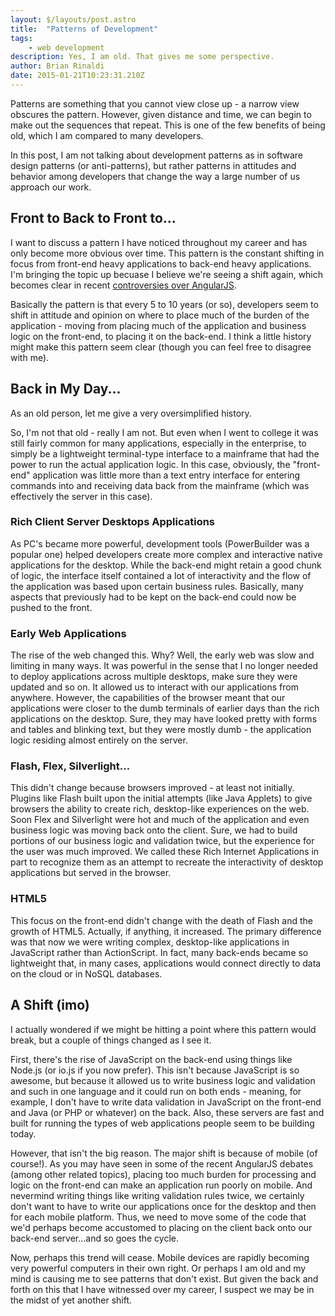 ```yaml
---
layout: $/layouts/post.astro
title:  "Patterns of Development"
tags:
    - web development
description: Yes, I am old. That gives me some perspective.
author: Brian Rinaldi
date: 2015-01-21T10:23:31.210Z
---
```


Patterns are something that you cannot view close up - a narrow view obscures the pattern. However, given distance and time, we can begin to make out the sequences that repeat. This is one of the few benefits of being old, which I am compared to many developers.

In this post, I am not talking about development patterns as in software design patterns (or anti-patterns), but rather patterns in attitudes and behavior among developers that change the way a large number of us approach our work.<!--more-->

## Front to Back to Front to...

I want to discuss a pattern I have noticed throughout my career and has only become more obvious over time. This pattern is the constant shifting in focus from front-end heavy applications to back-end heavy applications. I'm bringing the topic up becuase I believe we're seeing a shift again, which becomes clear in recent [controversies over AngularJS](http://www.quirksmode.org/blog/archives/2015/01/the_problem_wit.html).

Basically the pattern is that every 5 to 10 years (or so), developers seem to shift in attitude and opinion on where to place much of the burden of the application - moving from placing much of the application and business logic on the front-end, to placing it on the back-end. I think a little history might make this pattern seem clear (though you can feel free to disagree with me).

## Back in My Day...

As an old person, let me give a very oversimplified history.

So, I'm not that old - really I am not. But even when I went to college it was still fairly common for many applications, especially in the enterprise, to simply be a lightweight terminal-type interface to a mainframe that had the power to run the actual application logic. In this case, obviously, the "front-end" application was little more than a text entry interface for entering commands into and receiving data back from the mainframe (which was effectively the server in this case).

### Rich Client Server Desktops Applications

As PC's became more powerful, development tools (PowerBuilder was a popular one) helped developers create more complex and interactive native applications for the desktop. While the back-end might retain a good chunk of logic, the interface itself contained a lot of interactivity and the flow of the application was based upon certain business rules. Basically, many aspects that previously had to be kept on the back-end could now be pushed to the front.

### Early Web Applications

The rise of the web changed this. Why? Well, the early web was slow and limiting in many ways. It was powerful in the sense that I no longer needed to deploy applications across multiple desktops, make sure they were updated and so on. It allowed us to interact with our applications from anywhere. However, the capabilities of the browser meant that our applications were closer to the dumb terminals of earlier days than the rich applications on the desktop. Sure, they may have looked pretty with forms and tables and blinking text, but they were mostly dumb - the application logic residing almost entirely on the server.

### Flash, Flex, Silverlight...

This didn't change because browsers improved - at least not initially. Plugins like Flash built upon the initial attempts (like Java Applets) to give browsers the ability to create rich, desktop-like experiences on the web. Soon Flex and Silverlight were hot and much of the application and even business logic was moving back onto the client. Sure, we had to build portions of our business logic and validation twice, but the experience for the user was much improved. We called these Rich Internet Applications in part to recognize them as an attempt to recreate the interactivity of desktop applications but served in the browser.

### HTML5

This focus on the front-end didn't change with the death of Flash and the growth of HTML5. Actually, if anything, it increased. The primary difference was that now we were writing complex, desktop-like applications in JavaScript rather than ActionScript. In fact, many back-ends became so lightweight that, in many cases, applications would connect directly to data on the cloud or in NoSQL databases.

## A Shift (imo)

I actually wondered if we might be hitting a point where this pattern would break, but a couple of things changed as I see it.

First, there's the rise of JavaScript on the back-end using things like Node.js (or io.js if you now prefer). This isn't because JavaScript is so awesome, but because it allowed us to write business logic and validation and such in one language and it could run on both ends - meaning, for example, I don't have to write data validation in JavaScript on the front-end and Java (or PHP or whatever) on the back. Also, these servers are fast and built for running the types of web applications people seem to be building today.

However, that isn't the big reason. The major shift is because of mobile (of course!). As you may have seen in some of the recent AngularJS debates (among other related topics), placing too much burden for processing and logic on the front-end can make an application run poorly on mobile. And nevermind writing things like writing validation rules twice, we certainly don't want to have to write our applications once for the desktop and then for each mobile platform. Thus, we need to move some of the code that we'd perhaps become accustomed to placing on the client back onto our back-end server...and so goes the cycle.

Now, perhaps this trend will cease. Mobile devices are rapidly becoming very powerful computers in their own right. Or perhaps I am old and my mind is causing me to see patterns that don't exist. But given the back and forth on this that I have witnessed over my career, I suspect we may be in the midst of yet another shift.